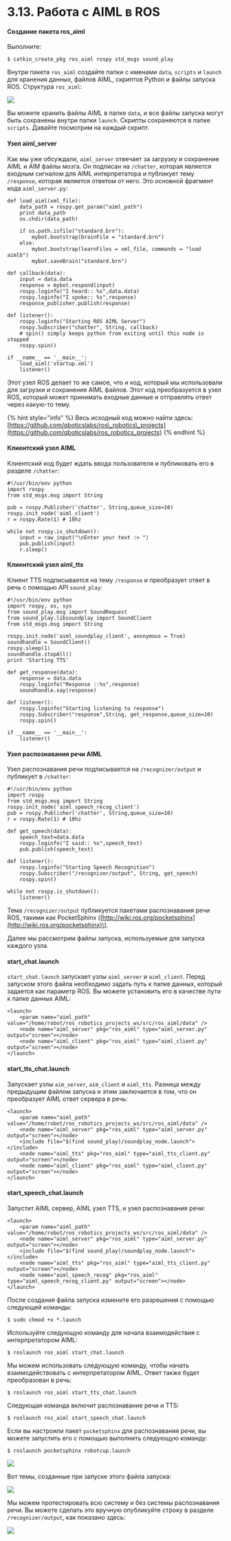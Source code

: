 # 3.13. Работа с AIML в ROS

#### Создание пакета ros\_aiml

Выполните:

```text
$ catkin_create_pkg ros_aiml rospy std_msgs sound_play
```

Внутри пакета `ros_aiml` создайте папки с именами `data`, `scripts` и `launch` для хранения данных, файлов AIML, скриптов Python и файлы запуска ROS. Структура `ros_aiml`:

![](../../.gitbook/assets/image%20%286%29.png)

Вы можете хранить файлы AIML в папке `data`, и все файлы запуска могут быть сохранены внутри папки `launch`. Скрипты сохраняются в папке `scripts`. Давайте посмотрим на каждый скрипт.

#### Узел aiml\_server

Как мы уже обсуждали, `aiml_server` отвечает за загрузку и сохранение AIML и AIM файлы мозга. Он подписан на `/chatter`, которая является входным сигналом для AIML интерпретатора и публикует тему `/response`, которая является ответом от него. Это основной фрагмент кода `aiml_server.py`:

```text
def load_aiml(xml_file):
    data_path = rospy.get_param("aiml_path")
    print data_path
    os.chdir(data_path)
    
    if os.path.isfile("standard.brn"):
        mybot.bootstrap(brainFile = "standard.brn")
    else:
        mybot.bootstrap(learnFiles = xml_file, commands = "load aimlb")
        mybot.saveBrain("standard.brn")

def callback(data):
    input = data.data
    response = mybot.respond(input)
    rospy.loginfo("I heard:: %s",data.data)
    rospy.loginfo("I spoke:: %s",response)
    response_publisher.publish(response)

def listener():
    rospy.loginfo("Starting ROS AIML Server")
    rospy.Subscriber("chatter", String, callback)
    # spin() simply keeps python from exiting until this node is stopped
    rospy.spin()
    
if __name__ == '__main__':
    load_aiml('startup.xml')
    listener()
```

Этот узел ROS делает то же самое, что и код, который мы использовали для загрузки и сохранения AIML файлов. Этот код преобразуется в узел ROS, который может принимать входные данные и отправлять ответ через какую-то тему.

{% hint style="info" %}
Весь исходный код можно найти здесь: [https://github.com/qboticslabs/ros\_robotics\_projects](https://github.com/qboticslabs/ros_robotics_projects)
{% endhint %}

#### Клиентский узел AIML

Клиентский код будет ждать ввода пользователя и публиковать его в разделе `/chatter`:

```text
#!/usr/bin/env python
import rospy
from std_msgs.msg import String

pub = rospy.Publisher('chatter', String,queue_size=10)
rospy.init_node('aiml_client')
r = rospy.Rate(1) # 10hz

while not rospy.is_shutdown():
    input = raw_input("\nEnter your text :> ")
    pub.publish(input)
    r.sleep()
```

#### Клиентский узел aiml\_tts

Клиент TTS подписывается на тему `/response` и преобразует ответ в речь с помощью API `sound_play`:

```text
#!/usr/bin/env python
import rospy, os, sys
from sound_play.msg import SoundRequest
from sound_play.libsoundplay import SoundClient
from std_msgs.msg import String

rospy.init_node('aiml_soundplay_client', anonymous = True)
soundhandle = SoundClient()
rospy.sleep(1)
soundhandle.stopAll()
print 'Starting TTS'

def get_response(data):
    response = data.data
    rospy.loginfo("Response ::%s",response)
    soundhandle.say(response)

def listener():
    rospy.loginfo("Starting listening to response")
    rospy.Subscriber("response",String, get_response,queue_size=10)
    rospy.spin()
    
if __name__ == '__main__':
    listener()
```

#### Узел распознавания речи AIML

Узел распознавания речи подписывается на `/recognizer/output` и публикует в `/chatter`:

```text
#!/usr/bin/env python
import rospy
from std_msgs.msg import String
rospy.init_node('aiml_speech_recog_client')
pub = rospy.Publisher('chatter', String,queue_size=10)
r = rospy.Rate(1) # 10hz

def get_speech(data):
    speech_text=data.data
    rospy.loginfo("I said:: %s",speech_text)
    pub.publish(speech_text)
    
def listener():
    rospy.loginfo("Starting Speech Recognition")
    rospy.Subscriber("/recognizer/output", String, get_speech)
    rospy.spin()
    
while not rospy.is_shutdown():
    listener()
```

Тема `/recognizer/output` публикуется пакетами распознавания речи ROS, такими как PocketSphinx \([http://wiki.ros.org/pocketsphinx](http://wiki.ros.org/pocketsphinx)\).

Далее мы рассмотрим файлы запуска, используемые для запуска каждого узла.

#### start\_chat.launch

`start_chat.launch` запускает узлы `aiml_server` и `aiml_client`. Перед запуском этого файла необходимо задать путь к папке данных, который задается как параметр ROS. Вы можете установить его в качестве пути к папке данных AIML:

```text
<launch>
    <param name="aiml_path" value="/home/robot/ros_robotics_projects_ws/src/ros_aiml/data" />
    <node name="aiml_server" pkg="ros_aiml" type="aiml_server.py" output="screen"></node>
    <node name="aiml_client" pkg="ros_aiml" type="aiml_client.py" output="screen"></node>
</launch>
```

#### start\_tts\_chat.launch

Запускает узлы `aim_server`, `aim_client` и `aiml_tts`. Разница между предыдущим файлом запуска и этим заключается в том, что он преобразует AIML ответ сервера в речь:

```text
<launch>
    <param name="aiml_path" value="/home/robot/ros_robotics_projects_ws/src/ros_aiml/data" />
    <node name="aiml_server" pkg="ros_aiml" type="aiml_server.py" output="screen"></node>
    <include file="$(find sound_play)/soundplay_node.launch"></include>
    <node name="aiml_tts" pkg="ros_aiml" type="aiml_tts_client.py" output="screen"></node>
    <node name="aiml_client" pkg="ros_aiml" type="aiml_client.py" output="screen"></node>
</launch>
```

#### start\_speech\_chat.launch

Запустит AIML сервер, AIML узел TTS, и узел распознавания речи:

```text
<launch>
    <param name="aiml_path" value="/home/robot/ros_robotics_projects_ws/src/ros_aiml/data" />
    <node name="aiml_server" pkg="ros_aiml" type="aiml_server.py" output="screen"></node>
    <include file="$(find sound_play)/soundplay_node.launch"></include>
    <node name="aiml_tts" pkg="ros_aiml" type="aiml_tts_client.py" output="screen"></node>
    <node name="aiml_speech_recog" pkg="ros_aiml" type="aiml_speech_recog_client.py" output="screen"></node>
</launch>
```

После создания файла запуска измените его разрешения с помощью следующей команды:

```text
$ sudo chmod +x *.launch
```

Используйте следующую команду для начала взаимодействия с интерпретатором AIML:

```text
$ roslaunch ros_aiml start_chat.launch
```

Мы можем использовать следующую команду, чтобы начать взаимодействовать с интерпретатором AIML. Ответ также будет преобразован в речь:

```text
$ roslaunch ros_aiml start_tts_chat.launch
```

Следующая команда включит распознавание речи и TTS:

```text
$ roslaunch ros_aiml start_speech_chat.launch
```

Если вы настроили пакет `pocketsphinx` для распознавания речи, вы можете запустить его с помощью выполнить следующую команду:

```text
$ roslaunch pocketsphinx robotcup.launch
```

![](../../.gitbook/assets/image.png)

Вот темы, созданные при запуске этого файла запуска:

![](../../.gitbook/assets/image%20%284%29.png)

Мы можем протестировать всю систему и без системы распознавания речи. Вы можете сделать это вручную опубликуйте строку в разделе `/recognizer/output`, как показано здесь:

![](../../.gitbook/assets/image%20%283%29.png)




